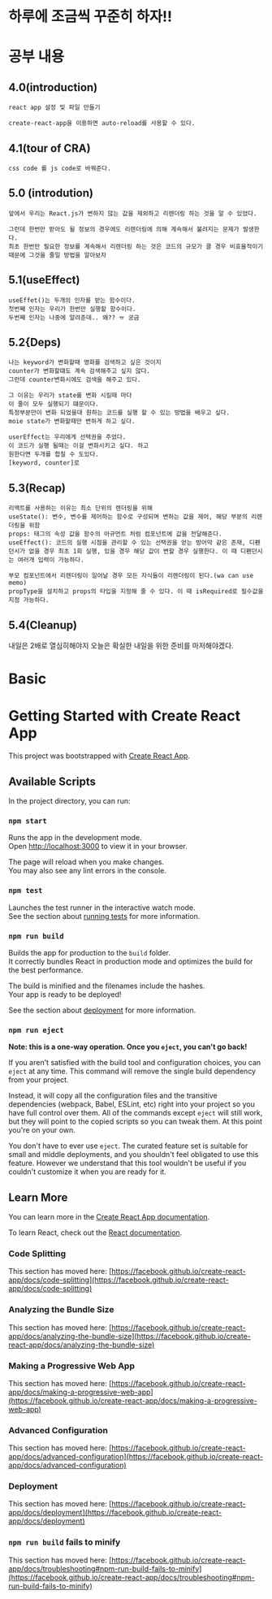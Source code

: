 # 하루에 조금씩 꾸준히 하자!!

# 공부 내용

## 4.0(introduction)

    react app 설정 및 파일 만들기

    create-react-app을 이용하면 auto-reload를 사용할 수 있다. 
    

## 4.1(tour of CRA)

    css code 를 js code로 바꿔준다.

## 5.0 (introdution)
        
    앞에서 우리는 React.js가 변하지 않는 값을 제외하고 리렌더링 하는 것을 알 수 있었다.

    그런데 한번만 받아도 될 정보의 경우에도 리렌더링에 의해 계속해서 불려지는 문제가 발생한다.
    최초 한번만 필요한 정보를 계속해서 리렌더링 하는 것은 코드의 규모가 클 경우 비효율적이기 때문에 그것을 줄일 방법을 알아보자

## 5.1(useEffect)
    useEffet()는 두개의 인자를 받는 함수이다. 
    첫번째 인자는 우리가 한번만 실행할 함수이다.
    두번째 인자는 나중에 알려준데.. 왜?? ㅠ 궁금

## 5.2{Deps)
    나는 keyword가 변화할때 영화를 검색하고 싶은 것이지
    counter가 변화할떄도 계속 검색해주고 싶지 않다.
    그런데 counter변화시에도 검색을 해주고 있다.

    그 이유는 우리가 state를 변화 시킬때 마다
    이 줄이 모두 실행되기 떄문이다. 
    특정부분만이 변화 되었을대 원하는 코드를 실행 할 수 있는 방법을 배우고 싶다.
    moie state가 변화할때만 변하게 하고 싶다.

    userEffect는 우리에게 선택권을 주었다. 
    이 코드가 실행 될때는 이걸 변화시키고 싶다. 하고
    원한다면 두개를 합칠 수 도있다.
    [keyword, counter]로

## 5.3(Recap)

    리액트를 사용하는 이유는 최소 단위의 렌더링을 위해
    useState(): 변수, 변수를 제어하는 함수로 구성되며 변하는 값을 제어, 해당 부분의 리렌더링을 위함
    props: 태그의 속성 값을 함수의 아규먼트 처럼 컴포넌트에 값을 전달해준다.
    useEffect(): 코드의 실행 시점을 관리할 수 있는 선택권을 얻는 방어막 같은 존재, 디펜던시가 없을 경우 최초 1회 실행, 있을 경우 해당 값이 변할 경우 실행한다. 이 때 디펜던시는 여러개 입력이 가능하다.

    부모 컴포넌트에서 리렌더링이 일어날 경우 모든 자식들이 리렌더링이 된다.(wa can use memo)
    propType을 설치하고 props의 타입을 지정해 줄 수 있다. 이 때 isRequired로 필수값을 지정 가능하다.

## 5.4(Cleanup)

내일은 2배로 열심히해야지 오늘은 확실한 내일을 위한 준비를 마저해야겠다.


# Basic

# Getting Started with Create React App

This project was bootstrapped with [Create React App](https://github.com/facebook/create-react-app).

## Available Scripts

In the project directory, you can run:

### `npm start`

Runs the app in the development mode.\
Open [http://localhost:3000](http://localhost:3000) to view it in your browser.

The page will reload when you make changes.\
You may also see any lint errors in the console.

### `npm test`

Launches the test runner in the interactive watch mode.\
See the section about [running tests](https://facebook.github.io/create-react-app/docs/running-tests) for more information.

### `npm run build`

Builds the app for production to the `build` folder.\
It correctly bundles React in production mode and optimizes the build for the best performance.

The build is minified and the filenames include the hashes.\
Your app is ready to be deployed!

See the section about [deployment](https://facebook.github.io/create-react-app/docs/deployment) for more information.

### `npm run eject`

**Note: this is a one-way operation. Once you `eject`, you can't go back!**

If you aren't satisfied with the build tool and configuration choices, you can `eject` at any time. This command will remove the single build dependency from your project.

Instead, it will copy all the configuration files and the transitive dependencies (webpack, Babel, ESLint, etc) right into your project so you have full control over them. All of the commands except `eject` will still work, but they will point to the copied scripts so you can tweak them. At this point you're on your own.

You don't have to ever use `eject`. The curated feature set is suitable for small and middle deployments, and you shouldn't feel obligated to use this feature. However we understand that this tool wouldn't be useful if you couldn't customize it when you are ready for it.

## Learn More

You can learn more in the [Create React App documentation](https://facebook.github.io/create-react-app/docs/getting-started).

To learn React, check out the [React documentation](https://reactjs.org/).

### Code Splitting

This section has moved here: [https://facebook.github.io/create-react-app/docs/code-splitting](https://facebook.github.io/create-react-app/docs/code-splitting)

### Analyzing the Bundle Size

This section has moved here: [https://facebook.github.io/create-react-app/docs/analyzing-the-bundle-size](https://facebook.github.io/create-react-app/docs/analyzing-the-bundle-size)

### Making a Progressive Web App

This section has moved here: [https://facebook.github.io/create-react-app/docs/making-a-progressive-web-app](https://facebook.github.io/create-react-app/docs/making-a-progressive-web-app)

### Advanced Configuration

This section has moved here: [https://facebook.github.io/create-react-app/docs/advanced-configuration](https://facebook.github.io/create-react-app/docs/advanced-configuration)

### Deployment

This section has moved here: [https://facebook.github.io/create-react-app/docs/deployment](https://facebook.github.io/create-react-app/docs/deployment)

### `npm run build` fails to minify

This section has moved here: [https://facebook.github.io/create-react-app/docs/troubleshooting#npm-run-build-fails-to-minify](https://facebook.github.io/create-react-app/docs/troubleshooting#npm-run-build-fails-to-minify)
